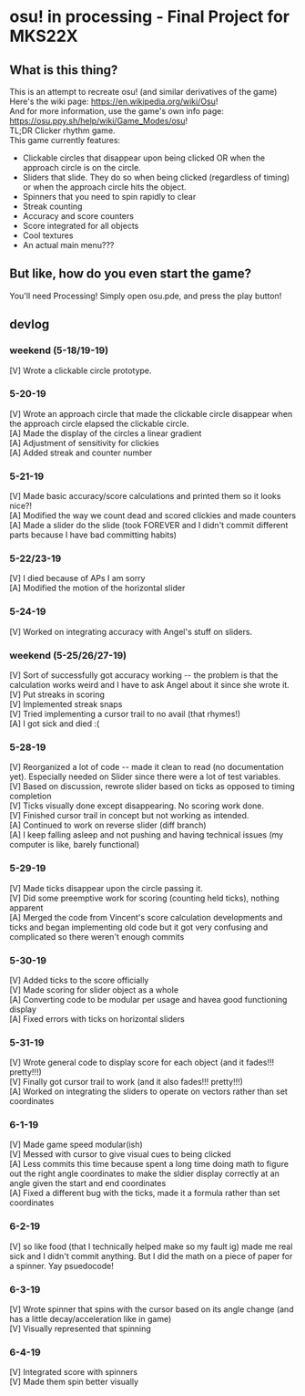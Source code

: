 # osu! in processing - Final Project for MKS22X

## What is this thing?
This is an attempt to recreate osu! (and similar derivatives of the game) <br/>
Here's the wiki page: https://en.wikipedia.org/wiki/Osu! <br/>
And for more information, use the game's own info page: https://osu.ppy.sh/help/wiki/Game_Modes/osu! <br/>
TL;DR Clicker rhythm game. <br/>
This game currently features:
- Clickable circles that disappear upon being clicked OR when the approach circle is on the circle.
- Sliders that slide. They do so when being clicked (regardless of timing) or when the approach circle hits the object.
- Spinners that you need to spin rapidly to clear
- Streak counting
- Accuracy and score counters
- Score integrated for all objects
- Cool textures
- An actual main menu???

## But like, how do you even start the game?
You'll need Processing!
Simply open osu.pde, and press the play button!

## devlog
### weekend (5-18/19-19)
[V] Wrote a clickable circle prototype. <br/>

### 5-20-19
[V] Wrote an approach circle that made the clickable circle disappear when the approach circle elapsed the clickable circle.<br/>
[A] Made the display of the circles a linear gradient <br/>
[A] Adjustment of sensitivity for clickies <br/>
[A] Added streak and counter number <br/>

### 5-21-19
[V] Made basic accuracy/score calculations and printed them so it looks nice?! <br/>
[A] Modified the way we count dead and scored clickies and made counters <br/>
[A] Made a slider do the slide (took FOREVER and I didn't commit different parts because I have bad committing habits) <br/>

### 5-22/23-19
[V] I died because of APs I am sorry <br/>
[A] Modified the motion of the horizontal slider <br/>

### 5-24-19
[V] Worked on integrating accuracy with Angel's stuff on sliders. <br/>

### weekend (5-25/26/27-19)
[V] Sort of successfully got accuracy working -- the problem is that the calculation works weird and I have to ask Angel about it since she wrote it. <br/>
[V] Put streaks in scoring <br/>
[V] Implemented streak snaps <br/>
[V] Tried implementing a cursor trail to no avail (that rhymes!) <br/>
[A] I got sick and died :( <br/>

### 5-28-19
[V] Reorganized a lot of code -- made it clean to read (no documentation yet). Especially needed on Slider since there were a lot of test variables. <br/>
[V] Based on discussion, rewrote slider based on ticks as opposed to timing completion <br/>
[V] Ticks visually done except disappearing. No scoring work done. <br/>
[V] Finished cursor trail in concept but not working as intended. <br/>
[A] Continued to work on reverse slider (diff branch) <br/>
[A] I keep falling asleep and not pushing and having technical issues (my computer is like, barely functional) <br/>

### 5-29-19
[V] Made ticks disappear upon the circle passing it. <br/>
[V] Did some preemptive work for scoring (counting held ticks), nothing apparent <br/>
[A] Merged the code from Vincent's score calculation developments and ticks and began implementing old code but it got very confusing and complicated so there weren't enough commits <br/>

### 5-30-19
[V] Added ticks to the score officially <br/>
[V] Made scoring for slider object as a whole <br/>
[A] Converting code to be modular per usage and havea good functioning display <br/>
[A] Fixed errors with ticks on horizontal sliders <br/>

### 5-31-19
[V] Wrote general code to display score for each object (and it fades!!! pretty!!!) <br/>
[V] Finally got cursor trail to work (and it also fades!!! pretty!!!) <br/>
[A] Worked on integrating the sliders to operate on vectors rather than set coordinates<br/>

### 6-1-19
[V] Made game speed modular(ish) <br/>
[V] Messed with cursor to give visual cues to being clicked <br/>
[A] Less commits this time because spent a long time doing math to figure out the right angle coordinates to make the sldier display correctly at an angle given the start and end coordinates <br/>
[A] Fixed a different bug with the ticks, made it a formula rather than set coordinates <br/>

### 6-2-19
[V] so like food (that I technically helped make so my fault ig) made me real sick and I didn't commit anything. But I did the math on a piece of paper for a spinner. Yay psuedocode! <br/>

### 6-3-19
[V] Wrote spinner that spins with the cursor based on its angle change (and has a little decay/acceleration like in game) <br/>
[V] Visually represented that spinning <br/>

### 6-4-19
[V] Integrated score with spinners </br>
[V] Made them spin better visually </br>
